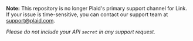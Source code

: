 **Note:** This repository is no longer Plaid's primary support channel for Link.
If your issue is time-sensitive, you can contact our support team at
support@plaid.com.

*Please do not include your API `secret` in any support request.*
